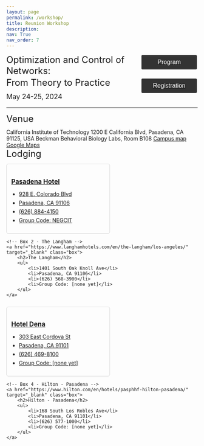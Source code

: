```yaml
---
layout: page
permalink: /workshop/
title: Reunion Workshop
description:
nav: True
nav_order: 7
---
```

<style>
    .styled-button {
        display: block;
        width: 150px; /* Fixed width */
        padding: 10px 20px;
        background-color: #333; /* Dark gray background */
        color: white; /* White text */
        text-align: center;
        text-decoration: none;
        font-size: 16px;
        border-radius: 5px;
        border: 2px solid white; /* White border */
        cursor: pointer;
        transition: background-color 0.3s, color 0.3s; /* Smooth transition */
        margin-bottom: 20px; /* Margin between buttons */
        margin-left:10px;
    }

    /* Button hover effect */
    .styled-button:hover {
        background-color: white; /* White background on hover */
        color: black; /* Black text on hover */
    }
    .container1 {
        display: flex;
        flex-wrap: wrap;
        justify-content: space-between;
        margin-bottom: 10px;
    }

    /* Box styling */
    .container1 {
        display: flex;
        flex-wrap: wrap;
        justify-content: space-between;
        margin-bottom: 10px;
    }

    /* Box styling */
    .box {
        border: 1px solid lightgray; /* Light gray border */
        border-radius: 5px; /* Rounded corners */
        padding: 12px; /* Padding */
        width: 49%; /* 45% width for each box */
        transition: border-color 0.3s; /* Smooth transition for border color */
        margin-bottom: 0px; /* Margin between boxes */
    }

    /* Box hover effect */
    .box:hover {
        border-color: #f0f0f0; /* Very light gray border on hover */
    }

    /* Heading styling */
    .box h2 {
        font-size: 1.2em; /* Adjust font size */
        margin-bottom: 8px; /* Margin bottom for headings */
    }

    /* List styling */
    .box ul {
        padding-left: 20px; /* Add left padding to contain the bullet points */
    }

    /* List item styling */
    .box li {
        margin-bottom: 6px; /* Add margin between list items */
    }

    /* Anchor tag styling */
    .box a {
        text-decoration: none; /* Remove underline */
        color: inherit; /* Inherit text color */
        display: block; /* Make link fill entire box */
    }
    
</style>
<div id="container1" style="display: flex; justify-content: space-between; align-items: flex-start; text-align: left;">
    <div id="content" style="flex: 1;">
        <div id="jump1" style="margin-bottom: 2px;">
            <font size='5.5' id="OPF">Optimization and Control of Networks: </font>
        </div>
        <div id="jump1" style="margin-bottom: 12px;">
            <font size='5.5' id="OPF">From Theory to Practice</font>
        </div>
        <div id="jump2" style="margin-bottom: 4px;">
            <font size='4' id="OPF">May 24-25, 2024</font>
        </div>
    </div>
    <div id="buttons" style="flex: 0; display: flex; flex-direction: column; align-items: center;">
        <a href="../assets/pdf/2024_reunion_workshop_program.pdf" target="_blank">
        <button class="styled-button">Program</button>
        </a>
        <a href="https://form.jotform.com/240938101419150" target="_blank">
        <button class="styled-button">Registration</button>
        </a>
    </div>
</div>
<hr>

<div id="jump1" style="margin-bottom: 12px;"><font size='5.5'>Venue</font></div>
California Institute of Technology  
1200 E California Blvd, Pasadena, CA 91125, USA  
Beckman Behavioral Biology Labs, Room B108  
<a target = "_blank" href='https://www.caltech.edu/map/campus/the-mabel-and-arnold-beckman-laboratories-of-behavioral-biology'>Campus map</a>  <a target = "_blank" href='https://www.google.com/maps/place/Mabel+and+Arnold+Beckman+Laboratories+of+Behavioral+Biology,+Pasadena,+CA+91125/@34.1383979,-118.1258571,16z/data=!3m1!4b1!4m6!3m5!1s0x80c2c3587658d5c1:0x6a13901338034d51!8m2!3d34.1383979!4d-118.1258571!16s%2Fg%2F1hhht1z8d?entry=ttu'>Google Maps</a>
<br>

<div id="jump1" style="margin-bottom: 12px;"><font size='5.5'>Lodging</font></div>
<div class="container1">
    <!-- Box 1 - Pasadena Hotel -->
    <a href="https://be.synxis.com/?adult=1&arrive=2024-03-18&chain=26561&child=0&currency=USD&depart=2024-03-19&hotel=39736&level=hotel&locale=en-US&promo=NEGCIT&rooms=1" target="_blank" class="box">
        <h2>Pasadena Hotel</h2>
        <ul>
            <li>928 E. Colorado Blvd</li>
            <li>Pasadena, CA 91106</li>
            <li>(626) 884-4150</li>
            <li>Group Code: NEGCIT</li>
        </ul>
    </a>

    <!-- Box 2 - The Langham -->
    <a href="https://www.langhamhotels.com/en/the-langham/los-angeles/" target="_blank" class="box">
        <h2>The Langham</h2>
        <ul>
            <li>1401 South Oak Knoll Ave</li>
            <li>Pasadena, CA 91106</li>
            <li>(626) 568-3900</li>
            <li>Group Code: [none yet]</li>
        </ul>
    </a>
</div>

<div class="container1">
    <!-- Box 3 - Hotel Dena -->
    <a href="https://www.marriott.com/en-us/hotels/burpt-hotel-dena-pasadena-los-angeles-a-tribute-portfolio-hotel/overview/" target="_blank" class="box">
        <h2>Hotel Dena</h2>
        <ul>
            <li>303 East Cordova St</li>
            <li>Pasadena, CA 91101</li>
            <li>(626) 469-8100</li>
            <li>Group Code: [none yet]</li>
        </ul>
    </a>

    <!-- Box 4 - Hilton - Pasadena -->
    <a href="https://www.hilton.com/en/hotels/pasphhf-hilton-pasadena/" target="_blank" class="box">
        <h2>Hilton - Pasadena</h2>
        <ul>
            <li>168 South Los Robles Ave</li>
            <li>Pasadena, CA 91101</li>
            <li>(626) 577-1000</li>
            <li>Group Code: [none yet]</li>
        </ul>
    </a>
</div>
